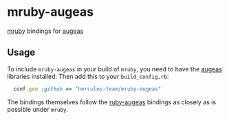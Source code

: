 # mruby-augeas

[mruby](http://mruby.org/) bindings for [augeas](http://augeas.net)

## Usage

To include `mruby-augeas` in your build of `mruby`, you need to have the
[augeas](http://augeas.net) libraries installed. Then add this to your
`build_config.rb`:

```ruby
  conf.gem :github => "hercules-team/mruby-augeas"
```

The bindings themselves follow the [ruby-augeas]() bindings as closely as
is possible under `mruby`.
